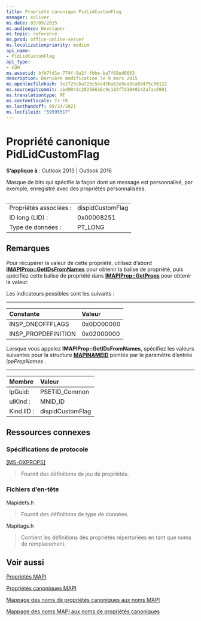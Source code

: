 ```yaml
---
title: Propriété canonique PidLidCustomFlag
manager: soliver
ms.date: 03/09/2015
ms.audience: Developer
ms.topic: reference
ms.prod: office-online-server
ms.localizationpriority: medium
api_name:
- PidLidCustomFlag
api_type:
- COM
ms.assetid: bfb7fd1e-774f-9a2f-fbbe-ba7f68ed8663
description: Dernière modification le 9 mars 2015
ms.openlocfilehash: 3e2f25cba725c5ce47ba62e9ea9ca69475c56122
ms.sourcegitcommit: a1d9041c20256616c9c183f7d1049142a7ac6991
ms.translationtype: MT
ms.contentlocale: fr-FR
ms.lasthandoff: 09/24/2021
ms.locfileid: "59595517"
---
```

# <a name="pidlidcustomflag-canonical-property"></a>Propriété canonique PidLidCustomFlag

  
  
**S’applique à** : Outlook 2013 | Outlook 2016 
  
Masque de bits qui spécifie la façon dont un message est personnalisé, par exemple, enregistré avec des propriétés personnalisées.
  
## 

|||
|:-----|:-----|
|Propriétés associées :  <br/> |dispidCustomFlag  <br/> |
|ID long (LID) :  <br/> |0x00008251  <br/> |
|Type de données :  <br/> |PT_LONG  <br/> |
   
## <a name="remarks"></a>Remarques

Pour récupérer la valeur de cette propriété, utilisez d’abord **[IMAPIProp::GetIDsFromNames](imapiprop-getidsfromnames.md)** pour obtenir la balise de propriété, puis spécifiez cette balise de propriété dans **[IMAPIProp::GetProps](imapiprop-getprops.md)** pour obtenir la valeur. 
  
Les indicateurs possibles sont les suivants :
  
****

|**Constante**|**Valeur**|
|:-----|:-----|
|INSP_ONEOFFFLAGS  <br/> |0x0D000000  <br/> |
|INSP_PROPDEFINITION  <br/> |0x02000000  <br/> |
   
Lorsque vous appelez **IMAPIProp::GetIDsFromNames**, spécifiez les valeurs suivantes pour la structure **[MAPINAMEID](mapinameid.md)** pointée par le paramètre d’entrée  *lppPropNames*  . 
  
****

|**Membre**|**Valeur**|
|:-----|:-----|
|lpGuid:  <br/> |PSETID_Common  <br/> |
|ulKind :  <br/> |MNID_ID  <br/> |
|Kind.lID :  <br/> |dispidCustomFlag  <br/> |
   
## <a name="related-resources"></a>Ressources connexes

### <a name="protocol-specifications"></a>Spécifications de protocole

[[MS-OXPROPS]](https://msdn.microsoft.com/library/f6ab1613-aefe-447d-a49c-18217230b148%28Office.15%29.aspx)
  
> Fournit des définitions de jeu de propriétés.
    
### <a name="header-files"></a>Fichiers d’en-tête

Mapidefs.h
  
> Fournit des définitions de type de données.
    
Mapitags.h
  
> Contient les définitions des propriétés répertoriées en tant que noms de remplacement.
    
## <a name="see-also"></a>Voir aussi



[Propriétés MAPI](mapi-properties.md)
  
[Propriétés canoniques MAPI](mapi-canonical-properties.md)
  
[Mappage des noms de propriétés canoniques aux noms MAPI](mapping-canonical-property-names-to-mapi-names.md)
  
[Mappage des noms MAPI aux noms de propriétés canoniques](mapping-mapi-names-to-canonical-property-names.md)

